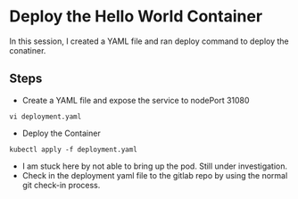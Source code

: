 # Deploy the Hello World Container
In this session, I created a YAML file and ran deploy command to deploy the conatiner.
## Steps
- Create a YAML file and expose the service to nodePort 31080
```
vi deployment.yaml
```
- Deploy the Container
```
kubectl apply -f deployment.yaml
```
- I am stuck here by not able to bring up the pod. Still under investigation.
- Check in the deployment yaml file to the gitlab repo by using the normal git check-in process.
